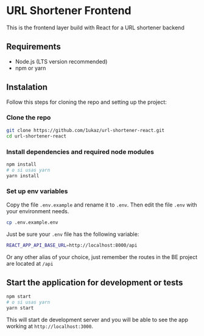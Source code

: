 # URL Shortener Frontend

This is the frontend layer build with React for a URL shortener backend

## Requirements

- Node.js (LTS version recommended)
- npm or yarn

## Instalation

Follow this steps for cloning the repo and setting up the project:

### Clone the repo

```bash
git clone https://github.com/1ukaz/url-shortener-react.git
cd url-shortener-react
```

### Install dependencies and required node modules
```bash
npm install
# o si usas yarn
yarn install
```

### Set up env variables
Copy the file `.env.example` and rename it to `.env`. Then edit the file `.env` with your environment needs.
```bash
cp .env.example.env
```
Just be sure your `.env` file has the following variable:
```bash
REACT_APP_API_BASE_URL=http://localhost:8000/api
```
Or any other alias of your choice, just remember the routes in the BE project are located at `/api`

## Start the application for development or tests
```bash
npm start
# o si usas yarn
yarn start
```
This will start de development server and you will be able to see the app working at `http://localhost:3000`.